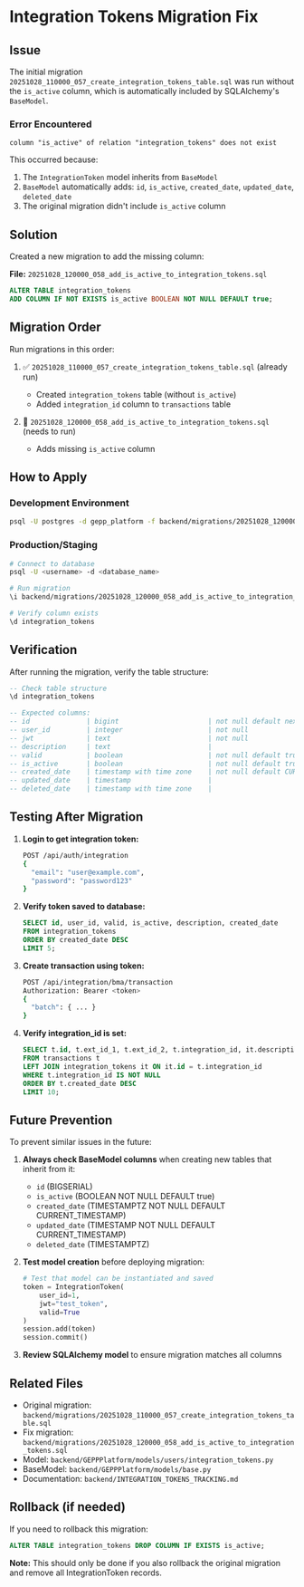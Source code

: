 # Integration Tokens Migration Fix

## Issue

The initial migration `20251028_110000_057_create_integration_tokens_table.sql` was run without the `is_active` column, which is automatically included by SQLAlchemy's `BaseModel`.

### Error Encountered

```
column "is_active" of relation "integration_tokens" does not exist
```

This occurred because:
1. The `IntegrationToken` model inherits from `BaseModel`
2. `BaseModel` automatically adds: `id`, `is_active`, `created_date`, `updated_date`, `deleted_date`
3. The original migration didn't include `is_active` column

## Solution

Created a new migration to add the missing column:

**File:** `20251028_120000_058_add_is_active_to_integration_tokens.sql`

```sql
ALTER TABLE integration_tokens
ADD COLUMN IF NOT EXISTS is_active BOOLEAN NOT NULL DEFAULT true;
```

## Migration Order

Run migrations in this order:

1. ✅ `20251028_110000_057_create_integration_tokens_table.sql` (already run)
   - Created `integration_tokens` table (without `is_active`)
   - Added `integration_id` column to `transactions` table

2. 🔄 `20251028_120000_058_add_is_active_to_integration_tokens.sql` (needs to run)
   - Adds missing `is_active` column

## How to Apply

### Development Environment

```bash
psql -U postgres -d gepp_platform -f backend/migrations/20251028_120000_058_add_is_active_to_integration_tokens.sql
```

### Production/Staging

```bash
# Connect to database
psql -U <username> -d <database_name>

# Run migration
\i backend/migrations/20251028_120000_058_add_is_active_to_integration_tokens.sql

# Verify column exists
\d integration_tokens
```

## Verification

After running the migration, verify the table structure:

```sql
-- Check table structure
\d integration_tokens

-- Expected columns:
-- id              | bigint                      | not null default nextval('integration_tokens_id_seq'::regclass)
-- user_id         | integer                     | not null
-- jwt             | text                        | not null
-- description     | text                        |
-- valid           | boolean                     | not null default true
-- is_active       | boolean                     | not null default true  <-- NEW
-- created_date    | timestamp with time zone    | not null default CURRENT_TIMESTAMP
-- updated_date    | timestamp                   |
-- deleted_date    | timestamp with time zone    |
```

## Testing After Migration

1. **Login to get integration token:**
   ```bash
   POST /api/auth/integration
   {
     "email": "user@example.com",
     "password": "password123"
   }
   ```

2. **Verify token saved to database:**
   ```sql
   SELECT id, user_id, valid, is_active, description, created_date
   FROM integration_tokens
   ORDER BY created_date DESC
   LIMIT 5;
   ```

3. **Create transaction using token:**
   ```bash
   POST /api/integration/bma/transaction
   Authorization: Bearer <token>
   {
     "batch": { ... }
   }
   ```

4. **Verify integration_id is set:**
   ```sql
   SELECT t.id, t.ext_id_1, t.ext_id_2, t.integration_id, it.description
   FROM transactions t
   LEFT JOIN integration_tokens it ON it.id = t.integration_id
   WHERE t.integration_id IS NOT NULL
   ORDER BY t.created_date DESC
   LIMIT 10;
   ```

## Future Prevention

To prevent similar issues in the future:

1. **Always check BaseModel columns** when creating new tables that inherit from it:
   - `id` (BIGSERIAL)
   - `is_active` (BOOLEAN NOT NULL DEFAULT true)
   - `created_date` (TIMESTAMPTZ NOT NULL DEFAULT CURRENT_TIMESTAMP)
   - `updated_date` (TIMESTAMP NOT NULL DEFAULT CURRENT_TIMESTAMP)
   - `deleted_date` (TIMESTAMPTZ)

2. **Test model creation** before deploying migration:
   ```python
   # Test that model can be instantiated and saved
   token = IntegrationToken(
       user_id=1,
       jwt="test_token",
       valid=True
   )
   session.add(token)
   session.commit()
   ```

3. **Review SQLAlchemy model** to ensure migration matches all columns

## Related Files

- Original migration: `backend/migrations/20251028_110000_057_create_integration_tokens_table.sql`
- Fix migration: `backend/migrations/20251028_120000_058_add_is_active_to_integration_tokens.sql`
- Model: `backend/GEPPPlatform/models/users/integration_tokens.py`
- BaseModel: `backend/GEPPPlatform/models/base.py`
- Documentation: `backend/INTEGRATION_TOKENS_TRACKING.md`

## Rollback (if needed)

If you need to rollback this migration:

```sql
ALTER TABLE integration_tokens DROP COLUMN IF EXISTS is_active;
```

**Note:** This should only be done if you also rollback the original migration and remove all IntegrationToken records.
